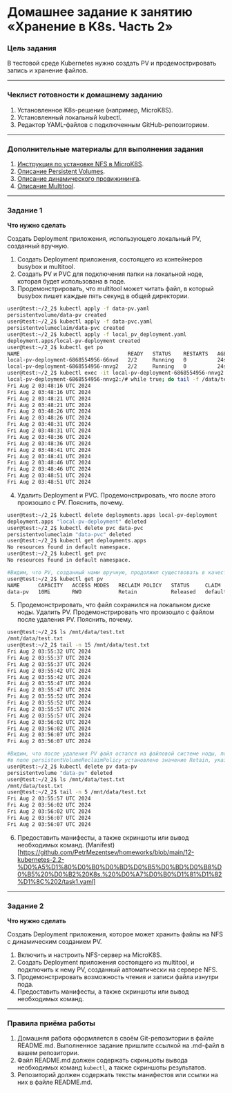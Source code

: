 # Домашнее задание к занятию «Хранение в K8s. Часть 2»

### Цель задания

В тестовой среде Kubernetes нужно создать PV и продемострировать запись и хранение файлов.

------

### Чеклист готовности к домашнему заданию

1. Установленное K8s-решение (например, MicroK8S).
2. Установленный локальный kubectl.
3. Редактор YAML-файлов с подключенным GitHub-репозиторием.

------

### Дополнительные материалы для выполнения задания

1. [Инструкция по установке NFS в MicroK8S](https://microk8s.io/docs/nfs). 
2. [Описание Persistent Volumes](https://kubernetes.io/docs/concepts/storage/persistent-volumes/). 
3. [Описание динамического провижининга](https://kubernetes.io/docs/concepts/storage/dynamic-provisioning/). 
4. [Описание Multitool](https://github.com/wbitt/Network-MultiTool).

------

### Задание 1

**Что нужно сделать**

Создать Deployment приложения, использующего локальный PV, созданный вручную.

1. Создать Deployment приложения, состоящего из контейнеров busybox и multitool.
2. Создать PV и PVC для подключения папки на локальной ноде, которая будет использована в поде.
3. Продемонстрировать, что multitool может читать файл, в который busybox пишет каждые пять секунд в общей директории.   
```bash
user@test:~/2_2$ kubectl apply -f data-pv.yaml 
persistentvolume/data-pv created
user@test:~/2_2$ kubectl apply -f data-pvc.yaml 
persistentvolumeclaim/data-pvc created
user@test:~/2_2$ kubectl apply -f local_pv_deployment.yaml 
deployment.apps/local-pv-deployment created
user@test:~/2_2$ kubectl get po
NAME                                   READY   STATUS    RESTARTS   AGE
local-pv-deployment-6868554956-66nvd   2/2     Running   0          24s
local-pv-deployment-6868554956-nnvg2   2/2     Running   0          24s
user@test:~/2_2$ kubectl exec -it local-pv-deployment-6868554956-nnvg2 -c multitool -- bash
local-pv-deployment-6868554956-nnvg2:/# while true; do tail -f /data/test.txt; sleep 3; done
Fri Aug 2 03:48:16 UTC 2024
Fri Aug 2 03:48:16 UTC 2024
Fri Aug 2 03:48:21 UTC 2024
Fri Aug 2 03:48:21 UTC 2024
Fri Aug 2 03:48:26 UTC 2024
Fri Aug 2 03:48:26 UTC 2024
Fri Aug 2 03:48:31 UTC 2024
Fri Aug 2 03:48:31 UTC 2024
Fri Aug 2 03:48:36 UTC 2024
Fri Aug 2 03:48:36 UTC 2024
Fri Aug 2 03:48:41 UTC 2024
Fri Aug 2 03:48:41 UTC 2024
Fri Aug 2 03:48:46 UTC 2024
Fri Aug 2 03:48:46 UTC 2024
Fri Aug 2 03:48:51 UTC 2024
Fri Aug 2 03:48:51 UTC 2024
```
4. Удалить Deployment и PVC. Продемонстрировать, что после этого произошло с PV. Пояснить, почему.  
```bash
user@test:~/2_2$ kubectl delete deployments.apps local-pv-deployment 
deployment.apps "local-pv-deployment" deleted
user@test:~/2_2$ kubectl delete pvc data-pvc 
persistentvolumeclaim "data-pvc" deleted
user@test:~/2_2$ kubectl get deployments.apps 
No resources found in default namespace.
user@test:~/2_2$ kubectl get pvc
No resources found in default namespace.

#Видим, что PV, созданный нами вручную, продолжил существовать в качестве объекта, но у него появился статус Released, так как связь (bound) между PV и PVC (который мы удалили) отсутствует.
user@test:~/2_2$ kubectl get pv
NAME      CAPACITY   ACCESS MODES   RECLAIM POLICY   STATUS     CLAIM              STORAGECLASS   VOLUMEATTRIBUTESCLASS   REASON   AGE
data-pv   10Mi       RWO            Retain           Released   default/data-pvc                  <unset>                          13m
```
5. Продемонстрировать, что файл сохранился на локальном диске ноды. Удалить PV.  Продемонстрировать что произошло с файлом после удаления PV. Пояснить, почему.  
```bash
user@test:~/2_2$ ls /mnt/data/test.txt 
/mnt/data/test.txt
user@test:~/2_2$ tail -n 15 /mnt/data/test.txt 
Fri Aug 2 03:55:32 UTC 2024
Fri Aug 2 03:55:37 UTC 2024
Fri Aug 2 03:55:37 UTC 2024
Fri Aug 2 03:55:42 UTC 2024
Fri Aug 2 03:55:42 UTC 2024
Fri Aug 2 03:55:47 UTC 2024
Fri Aug 2 03:55:47 UTC 2024
Fri Aug 2 03:55:52 UTC 2024
Fri Aug 2 03:55:52 UTC 2024
Fri Aug 2 03:55:57 UTC 2024
Fri Aug 2 03:55:57 UTC 2024
Fri Aug 2 03:56:02 UTC 2024
Fri Aug 2 03:56:02 UTC 2024
Fri Aug 2 03:56:07 UTC 2024
Fri Aug 2 03:56:07 UTC 2024

#Видим, что после удаления PV файл остался на файловой системе ноды, потому что по логике работы объекта k8s PersistentVolume  
#в поле persistentVolumeReclaimPolicy установлено значение Retain, указывающее, что нужно сохранять файлы в volume при удалении PV.
user@test:~/2_2$ kubectl delete pv data-pv 
persistentvolume "data-pv" deleted
user@test:~/2_2$ ls /mnt/data/test.txt 
/mnt/data/test.txt
user@test:~/2_2$ tail -n 5 /mnt/data/test.txt 
Fri Aug 2 03:55:57 UTC 2024
Fri Aug 2 03:56:02 UTC 2024
Fri Aug 2 03:56:02 UTC 2024
Fri Aug 2 03:56:07 UTC 2024
Fri Aug 2 03:56:07 UTC 2024
```
6. Предоставить манифесты, а также скриншоты или вывод необходимых команд.
(Manifest)[https://github.com/PetrMezentsev/homeworks/blob/main/12-kubernetes-2.2-%D0%A5%D1%80%D0%B0%D0%BD%D0%B5%D0%BD%D0%B8%D0%B5%20%D0%B2%20K8s.%20%D0%A7%D0%B0%D1%81%D1%82%D1%8C%202/task1.yaml]
------

### Задание 2

**Что нужно сделать**

Создать Deployment приложения, которое может хранить файлы на NFS с динамическим созданием PV.

1. Включить и настроить NFS-сервер на MicroK8S.
2. Создать Deployment приложения состоящего из multitool, и подключить к нему PV, созданный автоматически на сервере NFS.
3. Продемонстрировать возможность чтения и записи файла изнутри пода. 
4. Предоставить манифесты, а также скриншоты или вывод необходимых команд.

------

### Правила приёма работы

1. Домашняя работа оформляется в своём Git-репозитории в файле README.md. Выполненное задание пришлите ссылкой на .md-файл в вашем репозитории.
2. Файл README.md должен содержать скриншоты вывода необходимых команд `kubectl`, а также скриншоты результатов.
3. Репозиторий должен содержать тексты манифестов или ссылки на них в файле README.md.
